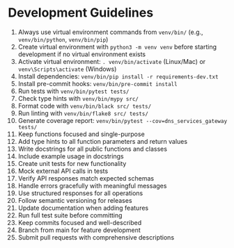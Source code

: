 # Development Guidelines

1. Always use virtual environment commands from `venv/bin/` (e.g., `venv/bin/python`, `venv/bin/pip`)
2. Create virtual environment with `python3 -m venv venv` before starting development if no virtual environment exists
3. Activate virtual environment: `. venv/bin/activate` (Linux/Mac) or `venv\Scripts\activate` (Windows)
4. Install dependencies: `venv/bin/pip install -r requirements-dev.txt`
5. Install pre-commit hooks: `venv/bin/pre-commit install`
6. Run tests with `venv/bin/pytest tests/`
7. Check type hints with `venv/bin/mypy src/`
8. Format code with `venv/bin/black src/ tests/`
9. Run linting with `venv/bin/flake8 src/ tests/`
10. Generate coverage report: `venv/bin/pytest --cov=dns_services_gateway tests/`
11. Keep functions focused and single-purpose
12. Add type hints to all function parameters and return values
13. Write docstrings for all public functions and classes
14. Include example usage in docstrings
15. Create unit tests for new functionality
16. Mock external API calls in tests
17. Verify API responses match expected schemas
18. Handle errors gracefully with meaningful messages
19. Use structured responses for all operations
20. Follow semantic versioning for releases
21. Update documentation when adding features
22. Run full test suite before committing
23. Keep commits focused and well-described
24. Branch from main for feature development
25. Submit pull requests with comprehensive descriptions
